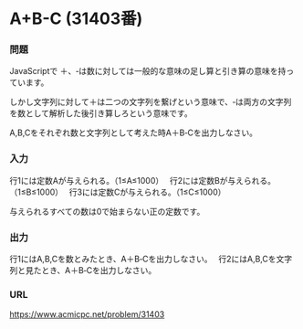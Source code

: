 # A+B-C \(31403番\)

### 問題

JavaScriptで
＋、‐は数に対しては一般的な意味の足し算と引き算の意味を持っています。

しかし文字列に対して＋は二つの文字列を繋げという意味で、‐は両方の文字列を数として解析した後引き算しろという意味です。　

A,B,Cをそれぞれ数と文字列として考えた時A＋B‐Cを出力しなさい。
     

### 入力

行1には定数Aが与えられる。（1≤A≤1000）　
行2には定数Bが与えられる。（1≤B≤1000）　
行3には定数Cが与えられる。（1≤C≤1000）　

与えられるすべての数は0で始まらない正の定数です。


### 出力

行1にはA,B,Cを数とみたとき、A＋B‐Cを出力しなさい。　
行2にはA,B,Cを文字列と見たとき、A＋B‐Cを出力しなさい。

### URL

https://www.acmicpc.net/problem/31403